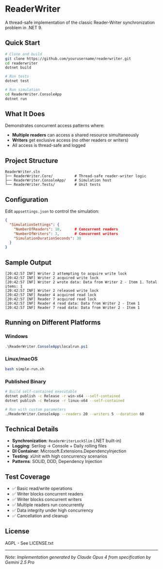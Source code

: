 # ReaderWriter

A thread-safe implementation of the classic Reader-Writer synchronization problem in .NET 9.

## Quick Start

```bash
# Clone and build
git clone https://github.com/yourusername/readerwriter.git
cd readerwriter
dotnet build

# Run tests
dotnet test

# Run simulation
cd ReaderWriter.ConsoleApp
dotnet run
```

## What It Does

Demonstrates concurrent access patterns where:
- **Multiple readers** can access a shared resource simultaneously
- **Writers** get exclusive access (no other readers or writers)
- All access is thread-safe and logged

## Project Structure

```
ReaderWriter.sln
├── ReaderWriter.Core/          # Thread-safe reader-writer logic
├── ReaderWriter.ConsoleApp/    # Simulation host
└── ReaderWriter.Tests/         # Unit tests
```

## Configuration

Edit `appsettings.json` to control the simulation:

```json
{
  "SimulationSettings": {
    "NumberOfReaders": 10,      # Concurrent readers
    "NumberOfWriters": 3,       # Concurrent writers
    "SimulationDurationSeconds": 30
  }
}
```

## Sample Output

```
[20:42:57 INF] Writer 2 attempting to acquire write lock
[20:42:57 INF] Writer 2 acquired write lock
[20:42:57 INF] Writer 2 wrote data: Data from Writer 2 - Item 1. Total items: 1
[20:42:57 INF] Writer 2 released write lock
[20:42:57 INF] Reader 4 acquired read lock
[20:42:57 INF] Reader 7 acquired read lock
[20:42:57 INF] Reader 4 read data: Data from Writer 2 - Item 1
[20:42:57 INF] Reader 7 read data: Data from Writer 2 - Item 1
```

## Running on Different Platforms

### Windows
```powershell
.\ReaderWriter.ConsoleApp\localrun.ps1
```

### Linux/macOS
```bash
bash simple-run.sh
```

### Published Binary
```bash
# Build self-contained executable
dotnet publish -c Release -r win-x64 --self-contained
dotnet publish -c Release -r linux-x64 --self-contained

# Run with custom parameters
./ReaderWriter.ConsoleApp --readers 20 --writers 5 --duration 60
```

## Technical Details

- **Synchronization**: `ReaderWriterLockSlim` (.NET built-in)
- **Logging**: Serilog → Console + Daily rolling files
- **DI Container**: Microsoft.Extensions.DependencyInjection
- **Testing**: xUnit with high concurrency scenarios
- **Patterns**: SOLID, DDD, Dependency Injection

## Test Coverage

- ✅ Basic read/write operations
- ✅ Writer blocks concurrent readers
- ✅ Writer blocks concurrent writers
- ✅ Multiple readers run concurrently
- ✅ Data integrity under high concurrency
- ✅ Cancellation and cleanup

## License

AGPL - See LICENSE.txt

---

*Note: Implementation generated by Claude Opus 4 from specification by Gemini 2.5 Pro*
